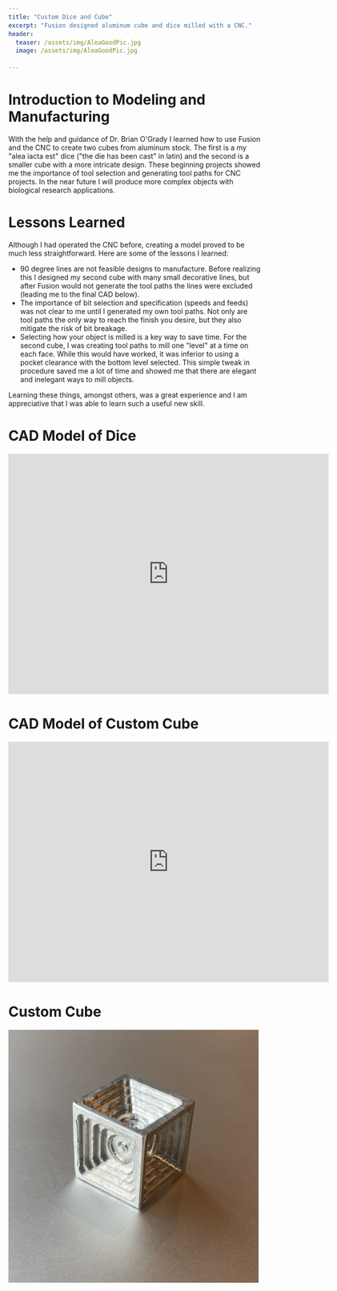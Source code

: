 ```yaml
---
title: "Custom Dice and Cube"
excerpt: "Fusion designed aluminum cube and dice milled with a CNC."
header:
  teaser: /assets/img/AleaGoodPic.jpg
  image: /assets/img/AleaGoodPic.jpg
   
---
```


# Introduction to Modeling and Manufacturing

With the help and guidance of Dr. Brian O'Grady I learned how to use Fusion and the CNC to create two cubes from aluminum stock. The first is a my "alea iacta est" dice ("the die has been cast" in latin) and the second is a smaller cube with a more intricate design. These beginning projects showed me the importance of tool selection and generating tool paths for CNC projects. In the near future I will produce more complex objects with biological research applications.

# Lessons Learned

Although I had operated the CNC before, creating a model proved to be much less straightforward. Here are some of the lessons I learned:
* 90 degree lines are not feasible designs to manufacture. Before realizing this I designed my second cube with many small decorative lines, but after Fusion would not generate the tool  paths the lines were excluded (leading me to the final CAD below). 
* The importance of bit selection and specification (speeds and feeds) was not clear to me until I generated my own tool paths. Not only are tool paths the only way to reach the finish you desire, but they also mitigate the risk of bit breakage. 
* Selecting how your object is milled is a key way to save time. For the second cube, I was creating tool paths to mill one "level" at a time on each face. While this would have worked, it was inferior to using a pocket clearance with the bottom level selected. This simple tweak in procedure saved me a lot of time and showed me that there are elegant and inelegant ways to mill objects. 

Learning these things, amongst others, was a great experience and I am appreciative that I was able to learn such a useful new skill. 


# CAD Model of Dice
<iframe src="https://vanderbilt436.autodesk360.com/shares/public/SH512d4QTec90decfa6e521368d0d5bb8b00?mode=embed" width="640" height="480" allowfullscreen="true" webkitallowfullscreen="true" mozallowfullscreen="true"  frameborder="0"></iframe>

# CAD Model of Custom Cube
<iframe src="https://vanderbilt436.autodesk360.com/shares/public/SH512d4QTec90decfa6ebf4e188126ec7f81?mode=embed" width="640" height="480" allowfullscreen="true" webkitallowfullscreen="true" mozallowfullscreen="true"  frameborder="0"></iframe>

# Custom Cube
<img src="/assets/img/custom_dice.jpg" alt="Image of Custom Cube" style="width:500px;"/>



